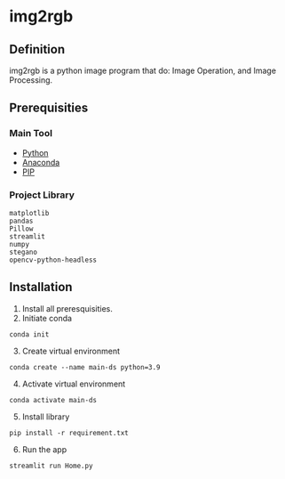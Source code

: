 # img2rgb
## Definition

img2rgb is a python image program that do: Image Operation, and Image Processing.

## Prerequisities
### Main Tool
- [Python](https://www.python.org/downloads/)
- [Anaconda](https://www.anaconda.com/download/)
- [PIP](https://pip.pypa.io/en/stable/installation/)


### Project Library

```
matplotlib
pandas
Pillow
streamlit
numpy
stegano
opencv-python-headless
```

## Installation
1. Install all preresquisities.
2. Initiate conda 

```conda init```

3. Create virtual environment

```conda create --name main-ds python=3.9```

4. Activate virtual environment

```conda activate main-ds```

5. Install library

```pip install -r requirement.txt```

6. Run the app

```streamlit run Home.py```